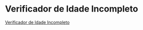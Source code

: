 # Verificador de Idade Incompleto

<a href="https://demilson1.github.io/Verificador/">Verificador de Idade Incompleto</a>

 
